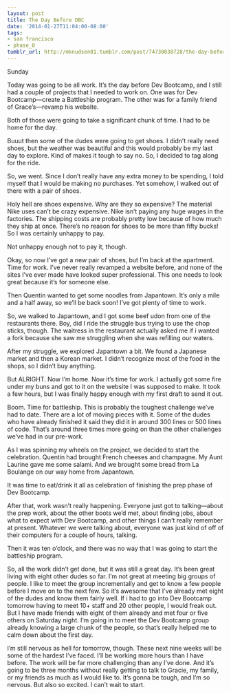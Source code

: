 ```yaml
---
layout: post
title: The Day Before DBC
date: '2014-01-27T11:04:00-08:00'
tags:
- san francisco
- phase_0
tumblr_url: http://mknudsen01.tumblr.com/post/74730038728/the-day-before-dbc
---
```

Sunday

Today was going to be all work. It’s the day before Dev Bootcamp, and I still had a couple of projects that I needed to work on. One was for Dev Bootcamp—create a Battleship program. The other was for a family friend of Grace’s—revamp his website.

Both of those were going to take a significant chunk of time. I had to be home for the day.

Buuut then some of the dudes were going to get shoes. I didn’t really need shoes, but the weather was beautiful and this would probably be my last day to explore. Kind of makes it tough to say no. So, I decided to tag along for the ride.

So, we went. Since I don’t really have any extra money to be spending, I told myself that I would be making no purchases. Yet somehow, I walked out of there with a pair of shoes.

Holy hell are shoes expensive. Why are they so expensive? The material Nike uses can’t be crazy expensive. Nike isn’t paying any huge wages in the factories. The shipping costs are probably pretty low because of how much they ship at once. There’s no reason for shoes to be more than fifty bucks! So I was certainly unhappy to pay.

Not unhappy enough not to pay it, though.

Okay, so now I’ve got a new pair of shoes, but I’m back at the apartment. Time for work. I’ve never really revamped a website before, and none of the sites I’ve ever made have looked super professional. This one needs to look great because it’s for someone else.

Then Quentin wanted to get some noodles from Japantown. It’s only a mile and a half away, so we’ll be back soon! I’ve got plenty of time to work.

So, we walked to Japantown, and I got some beef udon from one of the restaurants there. Boy, did I ride the struggle bus trying to use the chop sticks, though. The waitress in the restaurant actually asked me if i wanted a fork because she saw me struggling when she was refilling our waters.

After my struggle, we explored Japantown a bit. We found a Japanese market and then a Korean market. I didn’t recognize most of the food in the shops, so I didn’t buy anything.

But ALRIGHT. Now I’m home. Now it’s time for work. I actually got some fire under my buns and got to it on the website I was supposed to make. It took a few hours, but I was finally happy enough with my first draft to send it out.

Boom. Time for battleship. This is probably the toughest challenge we’ve had to date. There are a lot of moving pieces with it. Some of the dudes who have already finished it said they did it in around 300 lines or 500 lines of code. That’s around three times more going on than the other challenges we’ve had in our pre-work.

As I was spinning my wheels on the project, we decided to start the celebration. Quentin had brought French cheeses and champagne. My Aunt Laurine gave me some salami. And we brought some bread from La Boulange on our way home from Japantown.

It was time to eat/drink it all as celebration of finishing the prep phase of Dev Bootcamp.

After that, work wasn’t really happening. Everyone just got to talking—about the prep work, about the other boots we’d met, about finding jobs, about what to expect with Dev Bootcamp, and other things I can’t really remember at present. Whatever we were talking about, everyone was just kind of off of their computers for a couple of hours, talking.

Then it was ten o’clock, and there was no way that I was going to start the battleship program.

So, all the work didn’t get done, but it was still a great day. It’s been great living with eight other dudes so far. I’m not great at meeting big groups of people. I like to meet the group incrementally and get to know a few people before I move on to the next few. So it’s awesome that I’ve already met eight of the dudes and know them fairly well. If i had to go into Dev Bootcamp tomorrow having to meet 10+ staff and 20 other people, I would freak out. But I have made friends with eight of them already and met four or five others on Saturday night. I’m going in to meet the Dev Bootcamp group already knowing a large chunk of the people, so that’s really helped me to calm down about the first day.

I’m still nervous as hell for tomorrow, though. These next nine weeks will be some of the hardest I’ve faced. I’ll be working more hours than I have before. The work will be far more challenging than any I’ve done. And it’s going to be three months without really getting to talk to Gracie, my family, or my friends as much as I would like to. It’s gonna be tough, and I’m so nervous. But also so excited. I can’t wait to start.
